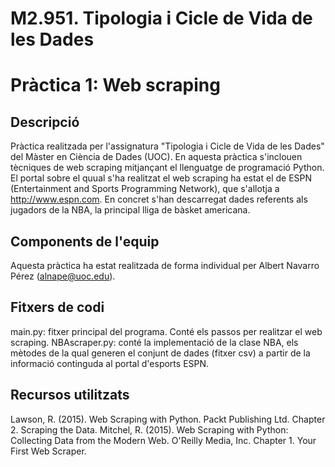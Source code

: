 # M2.951. Tipologia i Cicle de Vida de les Dades
# Pràctica 1: Web scraping

## Descripció
Pràctica realitzada per l'assignatura "Tipologia i Cicle de Vida de les Dades" del Màster en Ciència de Dades (UOC). 
En aquesta pràctica s'inclouen tècniques de web scraping mitjançant el llenguatge de programació Python.
El portal sobre el quual s'ha realitzat el web scraping ha estat el de ESPN (Entertainment and Sports Programming Network), que s'allotja a  http://www.espn.com. 
En concret s'han descarregat dades referents als jugadors de la NBA, la principal lliga de bàsket americana. 

## Components de l'equip
Aquesta pràctica ha estat realitzada de forma individual per Albert Navarro Pérez (alnape@uoc.edu).

## Fitxers de codi
main.py: fitxer principal del programa. Conté els passos per realitzar el web scraping.
NBAscraper.py: conté la implementació de la clase NBA, els mètodes de la qual generen el conjunt de dades (fitxer csv) a partir de la informació continguda al portal d'esports ESPN.

## Recursos utilitzats
Lawson, R. (2015). Web Scraping with Python. Packt Publishing Ltd. Chapter 2. Scraping the Data.
Mitchel, R. (2015). Web Scraping with Python: Collecting Data from the Modern Web. O'Reilly Media, Inc. Chapter 1. Your First Web Scraper.

